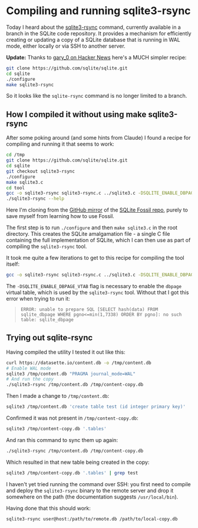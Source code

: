 # Compiling and running sqlite3-rsync

Today I heard about the [sqlite3-rsync](https://sqlite.org/draft/rsync.html) command, currently available in a branch in the SQLite code repository. It provides a mechanism for efficiently creating or updating a copy of a SQLite database that is running in WAL mode, either locally or via SSH to another server.

**Update:** Thanks to [gary_0 on Hacker News](https://news.ycombinator.com/item?id=41749288#41760082) here's a MUCH simpler recipe:

```bash
git clone https://github.com/sqlite/sqlite.git
cd sqlite
./configure
make sqlite3-rsync
```
So it looks like the `sqlite-rsync` command is no longer limited to a branch.

## How I compiled it without using make sqlite3-rsync

After some poking around (and some hints from Claude) I found a recipe for compiling and running it that seems to work:

```bash
cd /tmp
git clone https://github.com/sqlite/sqlite.git
cd sqlite
git checkout sqlite3-rsync
./configure
make sqlite3.c
cd tool
gcc -o sqlite3-rsync sqlite3-rsync.c ../sqlite3.c -DSQLITE_ENABLE_DBPAGE_VTAB
./sqlite3-rsync --help
```
Here I'm cloning from the [GitHub mirror](https://github.com/sqlite/sqlite.git) of the [SQLite Fossil repo](https://sqlite.org/src/doc/trunk/README.md), purely to save myself from learning how to use Fossil.

The first step is to run `./configure` and then `make sqlite3.c` in the root directory. This creates the SQLite amalgamation file - a single C file containing the full implementation of SQLite, which I can then use as part of compiling the `sqlite3-rsync` tool.

It took me quite a few iterations to get to this recipe for compiling the tool itself:
```bash
gcc -o sqlite3-rsync sqlite3-rsync.c ../sqlite3.c -DSQLITE_ENABLE_DBPAGE_VTAB
```
The `-DSQLITE_ENABLE_DBPAGE_VTAB` flag is necessary to enable the `dbpage` virtual table, which is used by the `sqlite3-rsync` tool. Without that I got this error when trying to run it:

> `ERROR: unable to prepare SQL [SELECT hash(data) FROM sqlite_dbpage WHERE pgno<=min(1,7338) ORDER BY pgno]: no such table: sqlite_dbpage`

## Trying out sqlite-rsync

Having compiled the utility I tested it out like this:

```bash
curl https://datasette.io/content.db -o /tmp/content.db
# Enable WAL mode
sqlite3 /tmp/content.db "PRAGMA journal_mode=WAL"
# And run the copy
./sqlite3-rsync /tmp/content.db /tmp/content-copy.db
```
Then I made a change to `/tmp/content.db`:

```bash
sqlite3 /tmp/content.db 'create table test (id integer primary key)'
```
Confirmed it was not present in `/tmp/content-copy.db`:

```bash
sqlite3 /tmp/content-copy.db '.tables'
```
And ran this command to sync them up again:
    
```bash
./sqlite3-rsync /tmp/content.db /tmp/content-copy.db
```
Which resulted in that new table being created in the copy:
    
```bash
sqlite3 /tmp/content-copy.db '.tables' | grep test
```

I haven't yet tried running the command over SSH: you first need to compile and deploy the `sqlite3-rsync` binary to the remote server and drop it somewhere on the path (the documentation suggests `/usr/local/bin`).

Having done that this should work:

```bash
sqlite3-rsync user@host:/path/to/remote.db /path/to/local-copy.db
```
